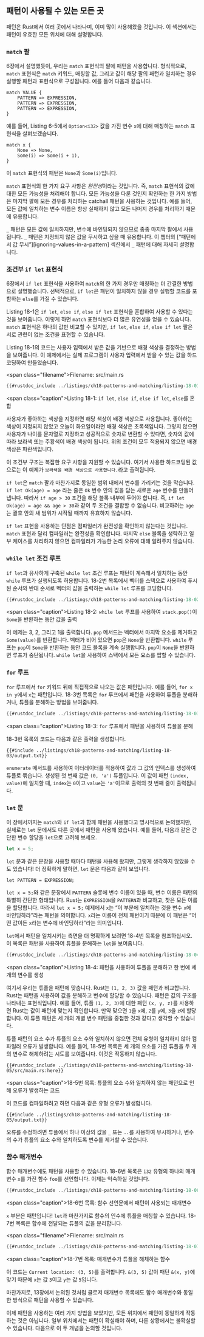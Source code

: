 ## 패턴이 사용될 수 있는 모든 곳

패턴은 Rust에서 여러 곳에서 나타나며, 이미 많이 사용해왔을 것입니다.
이 섹션에서는 패턴이 유효한 모든 위치에 대해 설명합니다.

### `match` 팔

6장에서 설명했듯이, 우리는 `match` 표현식의 팔에 패턴을 사용합니다.
형식적으로, `match` 표현식은 `match` 키워드, 매칭할 값, 그리고 값이 해당 팔의 패턴과 일치하는 경우 실행할 패턴과 표현식으로 구성됩니다. 예를 들어 다음과 같습니다.

```text
match VALUE {
    PATTERN => EXPRESSION,
    PATTERN => EXPRESSION,
    PATTERN => EXPRESSION,
}
```

예를 들어, Listing 6-5에서 `Option<i32>` 값을 가진 변수 `x`에 대해 매칭하는 `match` 표현식을 살펴보겠습니다.

```rust,ignore
match x {
    None => None,
    Some(i) => Some(i + 1),
}
```

이 `match` 표현식의 패턴은 `None`과 `Some(i)`입니다.

`match` 표현식의 한 가지 요구 사항은 *완전성*이라는 것입니다. 즉, `match` 표현식의 값에 대한 모든 가능성을 처리해야 합니다. 모든 가능성을 다룬 것인지 확인하는 한 가지 방법은 마지막 팔에 모든 경우를 처리하는 catchall 패턴을 사용하는 것입니다. 예를 들어, 모든 값에 일치하는 변수 이름은 항상 실패하지 않고 모든 나머지 경우를 처리하기 때문에 유용합니다.

`_` 패턴은 모든 값에 일치하지만, 변수에 바인딩되지 않으므로 종종 마지막 팔에서 사용됩니다. `_` 패턴은 지정되지 않은 값을 무시하고 싶을 때 유용합니다. 이 챕터의 [“패턴에서 값 무시”][ignoring-values-in-a-pattern]<!-- ignore --> 섹션에서 `_` 패턴에 대해 자세히 설명합니다.

### 조건부 `if let` 표현식

6장에서 `if let` 표현식을 사용하여 `match`의 한 가지 경우만 매칭하는 더 간결한 방법으로 설명했습니다.
선택적으로, `if let`은 패턴이 일치하지 않을 경우 실행할 코드를 포함하는 `else`를 가질 수 있습니다.

Listing 18-1은 `if let`, `else if`, `else if let` 표현식을 혼합하여 사용할 수 있다는 것을 보여줍니다. 이렇게 하면 `match` 표현식보다 더 많은 유연성을 얻을 수 있습니다. `match` 표현식은 하나의 값만 비교할 수 있지만, `if let`, `else if`, `else if let` 팔은 서로 관련이 없는 조건을 표현할 수 있습니다.

Listing 18-1의 코드는 사용자 입력에서 받은 값을 기반으로 배경 색상을 결정하는 방법을 보여줍니다. 이 예제에서는 실제 프로그램이 사용자 입력에서 받을 수 있는 값을 하드코딩하여 만들었습니다.

<span class=\"filename\">Filename: src/main.rs</span>

```rust
{{#rustdoc_include ../listings/ch18-patterns-and-matching/listing-18-01/src/main.rs}}
```

<span class=\"caption\">Listing 18-1: `if let`, `else if`, `else if let`,
`else`를 혼합</span>

사용자가 좋아하는 색상을 지정하면 해당 색상이 배경 색상으로 사용됩니다. 좋아하는 색상이 지정되지 않았고 오늘이 화요일이라면 배경 색상은 초록색입니다. 그렇지 않으면 사용자가 나이를 문자열로 지정하고 성공적으로 숫자로 변환할 수 있다면, 숫자의 값에 따라 보라색 또는 주황색이 배경 색상이 됩니다. 위의 조건이 모두 적용되지 않으면 배경 색상은 파란색입니다.

이 조건부 구조는 복잡한 요구 사항을 지원할 수 있습니다. 여기서 사용한 하드코딩된 값으로는 이 예제가 `보라색을 배경 색상으로 사용합니다.`라고 출력됩니다.

`if let`은 `match` 팔과 마찬가지로 동일한 범위 내에서 변수를 가리키는 것을 막습니다. `if let Ok(age) = age` 라는 줄은 `Ok` 변수 안의 값을 담는 새로운 `age` 변수를 만들어 냅니다. 따라서 `if age > 30` 조건을 해당 블록 내부에 두어야 합니다. 즉, `if let Ok(age) = age && age > 30`과 같이 두 조건을 결합할 수 없습니다. 비교하려는 `age`는 괄호 안의 새 범위가 시작될 때까지 유효하지 않습니다.

 `if let` 표현을 사용하는 단점은 컴파일러가 완전성을 확인하지 않는다는 것입니다. `match` 표현과 달리 컴파일러는 완전성을 확인합니다. 마지막 `else` 블록을 생략하고 일부 케이스를 처리하지 않으면 컴파일러가 가능한 논리 오류에 대해 알려주지 않습니다.

### `while let` 조건 루프

`if let`과 유사하게 구축된 `while let` 조건 루프는 패턴이 계속해서 일치하는 동안 `while` 루프가 실행되도록 허용합니다. 18-2번 목록에서 벡터를 스택으로 사용하여 푸시된 순서와 반대 순서로 벡터의 값을 출력하는 `while let` 루프를 코딩합니다.

```rust
{{#rustdoc_include ../listings/ch18-patterns-and-matching/listing-18-02/src/main.rs:here}}
```

<span class=\"caption\">Listing 18-2: `while let` 루프를 사용하여 `stack.pop()`이 `Some`을 반환하는 동안 값을 출력</span>

이 예제는 3, 2, 그리고 1을 출력합니다. `pop` 메서드는 벡터에서 마지막 요소를 제거하고 `Some(value)`를 반환합니다. 벡터가 비어 있으면 `pop`은 `None`을 반환합니다. `while` 루프는 `pop`이 `Some`을 반환하는 동안 코드 블록을 계속 실행합니다. `pop`이 `None`을 반환하면 루프가 중단됩니다. `while let`을 사용하여 스택에서 모든 요소를 팝할 수 있습니다.

### `for` 루프

`for` 루프에서 `for` 키워드 뒤에 직접적으로 나오는 값은 패턴입니다. 예를 들어, `for x in y`에서 `x`는 패턴입니다. 18-3번 목록은 `for` 루프에서 패턴을 사용하여 튜플을 분해하거나, 튜플을 분해하는 방법을 보여줍니다.

```rust
{{#rustdoc_include ../listings/ch18-patterns-and-matching/listing-18-03/src/main.rs:here}}
```

<span class=\"caption\">Listing 18-3: `for` 루프에서 패턴을 사용하여 튜플을 분해</span>

18-3번 목록의 코드는 다음과 같은 출력을 생성합니다.

```console
{{#include ../listings/ch18-patterns-and-matching/listing-18-03/output.txt}}
```

`enumerate` 메서드를 사용하여 이터레이터를 적용하여 값과 그 값의 인덱스를 생성하여 튜플로 묶습니다. 생성된 첫 번째 값은 `(0, 'a')` 튜플입니다. 이 값이 패턴 `(index, value)`에 일치할 때, `index`는 `0`이고 `value`는 `'a'`이므로 출력의 첫 번째 줄이 출력됩니다.

### `let` 문

이 장에서까지는 `match`와 `if let`과 함께 패턴을 사용했다고 명시적으로 논의했지만, 실제로는 `let` 문에서도 다른 곳에서 패턴을 사용해 왔습니다. 예를 들어, 다음과 같은 간단한 변수 할당을 `let`으로 고려해 보세요.

```rust
let x = 5;
```

`let` 문과 같은 문장을 사용할 때마다 패턴을 사용해 왔지만, 그렇게 생각하지 않았을 수도 있습니다! 더 정확하게 말하면, `let` 문은 다음과 같이 보입니다.

```text
let PATTERN = EXPRESSION;
```

`let x = 5;`와 같은 문장에서 `PATTERN` 슬롯에 변수 이름이 있을 때, 변수 이름은 패턴의 특별히 간단한 형태입니다. Rust는 `EXPRESSION`을 `PATTERN`과 비교하고, 찾은 모든 이름을 할당합니다. 따라서 `let x = 5;` 예제에서 `x`는 “이 부분에 일치하는 것을 변수 `x`에 바인딩하라”라는 패턴을 의미합니다. `x`라는 이름이 전체 패턴이기 때문에 이 패턴은 “어떤 값이든 `x`라는 변수에 바인딩하라”라는 의미입니다.

`let`에서 패턴을 일치시키는 측면을 더 명확하게 보려면 18-4번 목록을 참조하십시오. 이 목록은 패턴을 사용하여 튜플을 분해하는 `let`을 보여줍니다.

```rust
{{#rustdoc_include ../listings/ch18-patterns-and-matching/listing-18-04/src/main.rs:here}}
```

<span class=\"caption\">Listing 18-4: 패턴을 사용하여 튜플을 분해하고 한 번에 세 개의 변수를 생성</span>

여기서 우리는 튜플을 패턴에 맞춥니다. Rust는 `(1, 2, 3)` 값을 패턴과 비교합니다.
Rust는 패턴을 사용하여 값을 분해하고 변수에 할당할 수 있습니다. 패턴은 값의 구조를 나타내는 표현식입니다. 예를 들어, 튜플 `(1, 2, 3)`에 대한 패턴 `(x, y, z)`를 사용하면 Rust는 값이 패턴에 맞는지 확인합니다. 만약 맞으면 `1`을 `x`에, `2`를 `y`에, `3`을 `z`에 할당합니다. 이 튜플 패턴은 세 개의 개별 변수 패턴을 중첩한 것과 같다고 생각할 수 있습니다.

튜플 패턴의 요소 수가 튜플의 요소 수와 일치하지 않으면 전체 유형이 일치하지 않아 컴파일러 오류가 발생합니다. 예를 들어, 18-5번 목록은 세 개의 요소를 가진 튜플을 두 개의 변수로 해체하려는 시도를 보여줍니다. 이것은 작동하지 않습니다.

```rust,ignore,does_not_compile
{{#rustdoc_include ../listings/ch18-patterns-and-matching/listing-18-05/src/main.rs:here}}
```

<span class=\"caption\">18-5번 목록: 튜플의 요소 수와 일치하지 않는 패턴으로 인해 오류가 발생하는 코드</span>

이 코드를 컴파일하려고 하면 다음과 같은 유형 오류가 발생합니다.

```console
{{#include ../listings/ch18-patterns-and-matching/listing-18-05/output.txt}}
```

오류를 수정하려면 튜플에서 하나 이상의 값을 `_` 또는 `..`를 사용하여 무시하거나, 변수의 수가 튜플의 요소 수와 일치하도록 변수를 제거할 수 있습니다.

### 함수 매개변수

함수 매개변수에도 패턴을 사용할 수 있습니다. 18-6번 목록은 `i32` 유형의 하나의 매개변수 `x`를 가진 함수 `foo`를 선언합니다. 이제는 익숙하실 것입니다.

```rust
{{#rustdoc_include ../listings/ch18-patterns-and-matching/listing-18-06/src/main.rs:here}}
```

<span class=\"caption\">18-6번 목록: 함수 선언문에서 패턴이 사용되는 매개변수</span>

`x` 부분은 패턴입니다! `let`과 마찬가지로 함수의 인수에 튜플을 매칭할 수 있습니다. 18-7번 목록은 함수에 전달되는 튜플의 값을 분리합니다.

<span class=\"filename\">Filename: src/main.rs</span>

```rust
{{#rustdoc_include ../listings/ch18-patterns-and-matching/listing-18-07/src/main.rs}}
```

<span class=\"caption\">18-7번 목록: 매개변수가 튜플을 해체하는 함수</span>

이 코드는 `Current location: (3, 5)`를 출력합니다. `&(3, 5)` 값이 패턴 `&(x, y)`에 맞기 때문에 `x`는 값 `3`이고 `y`는 값 `5`입니다.

마찬가지로, 13장에서 논의된 것처럼 클로저 매개변수 목록에도 함수 매개변수와 동일한 방식으로 패턴을 사용할 수 있습니다.

이제 패턴을 사용하는 여러 가지 방법을 보았지만, 모든 위치에서 패턴이 동일하게 작동하는 것은 아닙니다. 일부 위치에서는 패턴이 확실해야 하며, 다른 상황에서는 불확실할 수 있습니다. 다음으로 이 두 개념을 논의할 것입니다.


